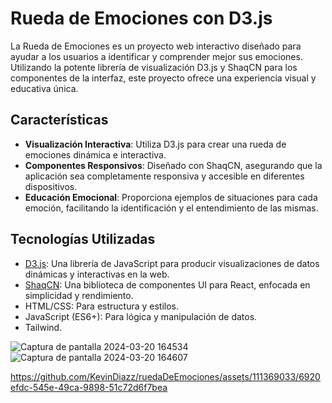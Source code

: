 # Rueda de Emociones con D3.js

La Rueda de Emociones es un proyecto web interactivo diseñado para ayudar a los usuarios a identificar y comprender mejor sus emociones. Utilizando la potente librería de visualización D3.js y ShaqCN para los componentes de la interfaz, este proyecto ofrece una experiencia visual y educativa única.

## Características

- **Visualización Interactiva**: Utiliza D3.js para crear una rueda de emociones dinámica e interactiva.
- **Componentes Responsivos**: Diseñado con ShaqCN, asegurando que la aplicación sea completamente responsiva y accesible en diferentes dispositivos.
- **Educación Emocional**: Proporciona ejemplos de situaciones para cada emoción, facilitando la identificación y el entendimiento de las mismas.

## Tecnologías Utilizadas

- [D3.js](https://d3js.org/): Una librería de JavaScript para producir visualizaciones de datos dinámicas y interactivas en la web.
- [ShaqCN](https://www.npmjs.com/package/shaqcn): Una biblioteca de componentes UI para React, enfocada en simplicidad y rendimiento.
- HTML/CSS: Para estructura y estilos.
- JavaScript (ES6+): Para lógica y manipulación de datos.
- Tailwind.



![Captura de pantalla 2024-03-20 164534](https://github.com/KevinDiazz/ruedaDeEmociones/assets/111369033/2c3331df-9c51-4515-886c-fd296926d5f2)
![Captura de pantalla 2024-03-20 164607](https://github.com/KevinDiazz/ruedaDeEmociones/assets/111369033/a29e2ee7-1ee5-4ebf-bece-27a15a9b6589)


https://github.com/KevinDiazz/ruedaDeEmociones/assets/111369033/6920efdc-545e-49ca-9898-51c72d6f7bea


